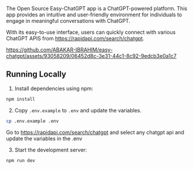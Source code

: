 The Open Source Easy-ChatGPT app is a ChatGPT-powered platform. This app provides an intuitive and user-friendly environment for individuals to engage in meaningful conversations with ChatGPT.

With its easy-to-use interface, users can quickly connect with various ChatGPT APIS from https://rapidapi.com/search/chatgpt.

https://github.com/ABAKAR-IBRAHIM/easy-chatgpt/assets/93058209/06452d8c-3e31-44c1-8c92-9edcb3e0a1c7


## Running Locally

1. Install dependencies using npm:

```sh
npm install
```

2. Copy `.env.example` to `.env` and update the variables.



```sh
cp .env.example .env
```
Go to https://rapidapi.com/search/chatgpt and select any chatgpt api and update the variables in the .env

3. Start the development server:

```sh
npm run dev
```
